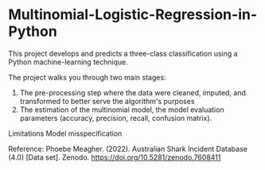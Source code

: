 # Multinomial-Logistic-Regression-in-Python

This project develops and predicts a three-class classification using a Python machine-learning technique. 

The project walks you through two main stages:
1) The pre-processing step where the data were cleaned, imputed, and transformed to better serve the algorithm's purposes
2) The estimation of the multinomial model, the model evaluation parameters (accuracy, precision, recall, confusion matrix).


Limitations
Model misspecification 



Reference: 
Phoebe Meagher. (2022). Australian Shark Incident Database (4.0) [Data set]. Zenodo. https://doi.org/10.5281/zenodo.7608411
